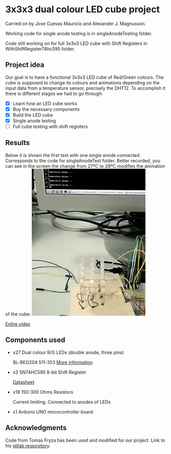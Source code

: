 # 3x3x3 dual colour LED cube project

Carried on by Jose Cuevas Mauricio and Alexander J. Magnusson.

Working code for single anode testing is in singleAnodeTesting folder.

Code still working on for full 3x3x3 LED cube with Shift Registers in WithShiftRegister74hc595 folder.

## Project idea

Our goal is to have a functional 3x3x3 LED cube of Red/Green colours. The cube is supposed to change its colours and animations depending on the input data from a temperature sensor, precisely the DHT12.
To accomplish it there is different stages we had to go through:

- [x] Learn how an LED cube works               
- [x] Buy the necessary components              
- [x] Build the LED cube                        
- [x] Single anode testing                      
- [ ] Full cube testing with shift registers

## Results

Below it is shown the first test with one single anode connected. Corresponds to the code for singleAnodeTest folder.
Better recorded, you can see in the screen the change from 27ºC to 28ºC modifies the animation of the cube:
![](MuestraSingleAnode2.gif)

[Entire video](https://youtu.be/NmyFaFDhJ60)


## Components used

- x27 Dual colour R/G LEDs (double anode, three pins)

  BL-BEG204 511-353 [More information](https://www.gme.cz/led-5mm-rg-cc-45-45-50-led-beg204)
 
- x3 SN74HC595 8-bit Shift Register

  [Datasheet](http://www.ti.com/general/docs/lit/getliterature.tsp?genericPartNumber=sn74hc595&fileType=pdf)
  
- x18 150-300 Ohms Resistors

  Current limiting. Connected to anodes of LEDs
  
- x1 Arduino UNO microcontroller board

## Acknowledgments

Code from Tomas Fryza has been used and modified for our project. Link to his [gitlab respository](https://gitlab.com/tomas.fryza/avr-examples). 
